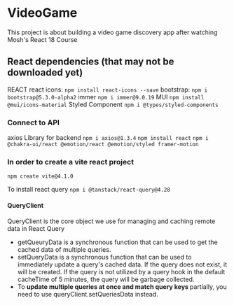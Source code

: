 # VideoGame

This project is about building a video game discovery app after watching Mosh's React 18 Course

## React dependencies (that may not be downloaded yet)

REACT
react icons: `npm install react-icons --save`
bootstrap: `npm i bootstrap@5.3.0-alpha2`
immer `npm i immer@9.0.19`
MUI `npm install @mui/icons-material`
Styled Component `npm i @types/styled-components`

### Connect to API

axios Library for backend `npm i axios@1.3.4`
`npm install react`
`npm i @chakra-ui/react @emotion/react @emotion/styled framer-motion`

### In order to create a vite react project
```
npm create vite@4.1.0
```

To install react query
`npm i @tanstack/react-query@4.28`

#### QueryClient 
QueryClient is the core object we use for managing and caching remote data in React Query

- getQueuryData is a synchronous function that can be used to get the cached data of multiple queries.
- setQueryData is a synchronous function that can be used to immediately update a query's cached data. If the query does not exist, it will be created. If the query is not utilized by a query hook in the default cacheTime of 5 minutes, the query will be garbage collected. 
-  To <b>update multiple queries at once and match query keys </b> partially, you need to use queryClient.setQueriesData instead.

